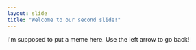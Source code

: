 ```yaml
---
layout: slide
title: "Welcome to our second slide!"
---
```

I'm supposed to put a meme here.
Use the left arrow to go back!
